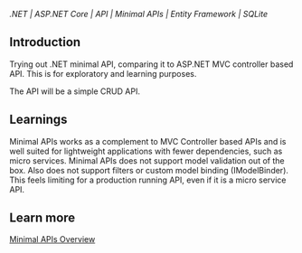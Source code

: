_.NET | ASP.NET Core | API | Minimal APIs | Entity Framework | SQLite_

## Introduction
Trying out .NET minimal API, comparing it to ASP.NET MVC controller based API. This is for exploratory and learning purposes. 

The API will be a simple CRUD API. 

## Learnings
Minimal APIs works as a complement to MVC Controller based APIs and is well suited for lightweight applications with fewer dependencies, such as micro services. Minimal APIs does not support model validation out of the box. Also does not support filters or custom model binding (IModelBinder). This feels limiting for a production running API, even if it is a micro service API.

## Learn more
[Minimal APIs Overview](https://learn.microsoft.com/en-us/aspnet/core/fundamentals/minimal-apis/overview?view=aspnetcore-7.0)